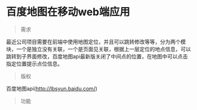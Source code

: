百度地图在移动web端应用
====================

> 需求

最近公司项目需要在前端中使用地图定位，并且可以跳转修改等等，分为两个模块，一个是独立没有关联，一个是页面见关联，根据上一层定位的地点信息，可以跳转到子界面修改，百度地图api最新版关闭了中间点的位置，在地图中可以点击指定位置提示点位信息。

> 版权

 百度地图api(http://lbsyun.baidu.com/)
 
> 功能
